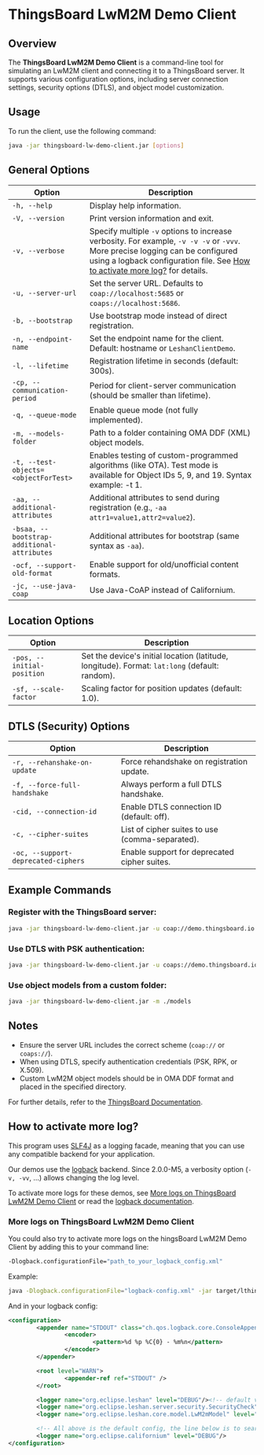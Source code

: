 # ThingsBoard LwM2M Demo Client

## Overview

The **ThingsBoard LwM2M Demo Client** is a command-line tool for simulating an LwM2M client and connecting it to a ThingsBoard server. It supports various configuration options, including server connection settings, security options (DTLS), and object model customization.

## Usage

To run the client, use the following command:

```sh
java -jar thingsboard-lw-demo-client.jar [options]
```

## General Options

| Option                                     | Description                                                                                |
| ------------------------------------------ | ------------------------------------------------------------------------------------------ |
| `-h, --help`                               | Display help information.                                                                  |
| `-V, --version`                            | Print version information and exit.                                                        |
| `-v, --verbose`                            | Specify multiple `-v` options to increase verbosity. For example, `-v -v -v` or `-vvv`. More precise logging can be configured using a logback configuration file. See [How to activate more log?](#how-to-activate-more-log) for details. |
| `-u, --server-url`                         | Set the server URL. Defaults to `coap://localhost:5685` or `coaps://localhost:5686`.       |
| `-b, --bootstrap`                          | Use bootstrap mode instead of direct registration.                                         |
| `-n, --endpoint-name`                      | Set the endpoint name for the client. Default: hostname or `LeshanClientDemo`.             |
| `-l, --lifetime`                           | Registration lifetime in seconds (default: 300s).                                          |
| `-cp, --communication-period`              | Period for client-server communication (should be smaller than lifetime).                  |
| `-q, --queue-mode`                         | Enable queue mode (not fully implemented).                                                 |
| `-m, --models-folder`                      | Path to a folder containing OMA DDF (XML) object models.                                   |
| `-t, --test-objects=<objectForTest>`       | Enables testing of custom-programmed algorithms (like OTA). Test mode is available for Object IDs 5, 9, and 19.  Syntax example: -t 1. |
| `-aa, --additional-attributes`             | Additional attributes to send during registration (e.g., `-aa attr1=value1,attr2=value2`). |
| `-bsaa, --bootstrap-additional-attributes` | Additional attributes for bootstrap (same syntax as `-aa`).                                |
| `-ocf, --support-old-format`               | Enable support for old/unofficial content formats.                                         |
| `-jc, --use-java-coap`                     | Use Java-CoAP instead of Californium.                                                      |

## Location Options

| Option                     | Description                                                                                    |
| -------------------------- | ---------------------------------------------------------------------------------------------- |
| `-pos, --initial-position` | Set the device's initial location (latitude, longitude). Format: `lat:long` (default: random). |
| `-sf, --scale-factor`      | Scaling factor for position updates (default: 1.0).                                            |

## DTLS (Security) Options

| Option                              | Description                                     |
| ----------------------------------- | ----------------------------------------------- |
| `-r, --rehanshake-on-update`        | Force rehandshake on registration update.       |
| `-f, --force-full-handshake`        | Always perform a full DTLS handshake.           |
| `-cid, --connection-id`             | Enable DTLS connection ID (default: off).       |
| `-c, --cipher-suites`               | List of cipher suites to use (comma-separated). |
| `-oc, --support-deprecated-ciphers` | Enable support for deprecated cipher suites.    |

## Example Commands

### Register with the ThingsBoard server:

```sh
java -jar thingsboard-lw-demo-client.jar -u coap://demo.thingsboard.io -n MyClient
```

### Use DTLS with PSK authentication:

```sh
java -jar thingsboard-lw-demo-client.jar -u coaps://demo.thingsboard.io -n MyClient --psk-identity myIdentity --psk-key mySecret
```

### Use object models from a custom folder:

```sh
java -jar thingsboard-lw-demo-client.jar -m ./models
```

## Notes

- Ensure the server URL includes the correct scheme (`coap://` or `coaps://`).
- When using DTLS, specify authentication credentials (PSK, RPK, or X.509).
- Custom LwM2M object models should be in OMA DDF format and placed in the specified directory.

For further details, refer to the [ThingsBoard Documentation](https://thingsboard.io/docs/).

## How to activate more log?

This program uses [SLF4J](https://en.wikipedia.org/wiki/SLF4J) as a logging facade, meaning that you can use any compatible backend for your application.

Our demos use the [logback](https://logback.qos.ch/) backend. Since 2.0.0-M5, a verbosity option (`-v, -vv`, ...) allows changing the log level.

To activate more logs for these demos, see [More logs on ThingsBoard LwM2M Demo Client](#more-logs-on-thingsboard-lw-demo-client) or read the [logback documentation](https://logback.qos.ch/manual/configuration.html).

### More logs on ThingsBoard LwM2M Demo Client

You could also try to activate more logs on the hingsBoard LwM2M Demo Client by adding this to your command line:

```sh
-Dlogback.configurationFile="path_to_your_logback_config.xml"
```

Example:

```sh
java -Dlogback.configurationFile="logback-config.xml" -jar target/lthingsboard-lw-demo-client-{version}.jar
```

And in your logback config:

```xml
<configuration>
        <appender name="STDOUT" class="ch.qos.logback.core.ConsoleAppender">
                <encoder>
                        <pattern>%d %p %C{0} - %m%n</pattern>
                </encoder>
        </appender>

        <root level="WARN">
                <appender-ref ref="STDOUT" />
        </root>

        <logger name="org.eclipse.leshan" level="DEBUG"/><!-- default value is INFO -->
        <logger name="org.eclipse.leshan.server.security.SecurityCheck" level="DEBUG"/>
        <logger name="org.eclipse.leshan.core.model.LwM2mModel" level="TRACE"/>

        <!-- All above is the default config, the line below is to search something in the DTLS stack -->
        <logger name="org.eclipse.californium" level="DEBUG"/>
</configuration>
```

